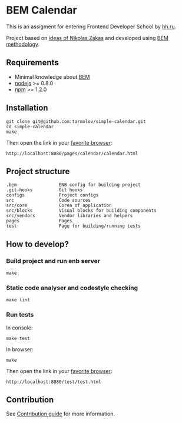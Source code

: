 # BEM Calendar
This is an assigment for entering Frontend Developer School by [hh.ru](http://hh.ru/locale.do?language=EN).

Project based on [ideas of Nikolas Zakas](http://www.slideshare.net/nzakas/scalable-javascript-application-architecture) and developed using [BEM methodology](http://bem.info).

## Requirements
  * Minimal knowledge about [BEM](http://bem.info/)
  * [nodejs](http://nodejs.org/) >= 0.8.0
  * [npm](http://npmjs.org) >= 1.2.0

## Installation
```
git clone git@github.com:tarmolov/simple-calendar.git
cd simple-calendar
make
```
Then open the link in your [favorite browser](http://browser.yandex.com/):
```
http://localhost:8080/pages/calendar/calendar.html
```

## Project structure
```
.bem                ENB config for building project
.git-hooks          Git hooks
configs             Project configs
src                 Code sources
src/core            Corea of application
src/blocks          Visual blocks for building components
src/vendors         Vendor libraries and helpers
pages               Pages
test                Page for building/running tests
```

## How to develop?
### Build project and run enb server
```
make
```

### Static code analyser and codestyle checking
```
make lint
```

### Run tests
In console:
```
make test
```

In browser:
```
make
```
Then open the link in your [favorite browser](http://browser.yandex.com/):
```
http://localhost:8080/test/test.html
```

## Contribution
See [Contribution guide](CONTRIBUTION.md) for more information.
